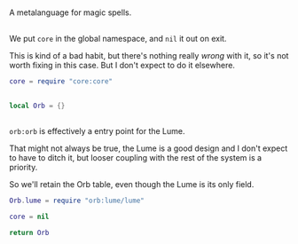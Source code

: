 #


A metalanguage for magic spells\.


##

We put `core` in the global namespace, and `nil` it out on exit\.

This is kind of a bad habit, but there's nothing really *wrong* with it, so
it's not worth fixing in this case\.  But I don't expect to do it elsewhere\.

```lua
core = require "core:core"
```


##

```lua
local Orb = {}
```


##

`orb:orb` is effectively a entry point for the Lume\.

That might not always be true, the Lume is a good design and I don't expect
to have to ditch it, but looser coupling with the rest of the system is a
priority\.

So we'll retain the Orb table, even though the Lume is its only field\.

```lua
Orb.lume = require "orb:lume/lume"
```

```lua
core = nil

return Orb
```
